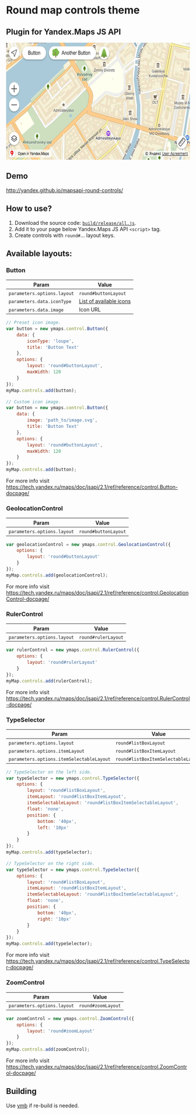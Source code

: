 # Round map controls theme
## Plugin for Yandex.Maps JS API

<img src="screenshot.jpg" width=640 height=320>

## Demo
http://yandex.github.io/mapsapi-round-controls/

## How to use?

1. Download the source code: [`build/release/all.js`](build/release/all.js).
2. Add it to your page below Yandex.Maps JS API `<script>` tag.
3. Create controls with `round#`... layout keys.

## Available layouts:
 
### Button

| Param                        | Value
| ---------------------------- | ----------------------------------
| `parameters.options.layout`  | `round#buttonLayout`
| `parameters.data.iconType`   | [List of available icons](docs/icons.md)  
| `parameters.data.image`      | Icon URL


```js
// Preset icon image.
var button = new ymaps.control.Button({
    data: {
        iconType: 'loupe',
        title: 'Button Text'
    },
    options: {
        layout: 'round#buttonLayout',
        maxWidth: 120
    }
});
myMap.controls.add(button);
```

```js
// Custom icon image.
var button = new ymaps.control.Button({
    data: {
        image: 'path_to/image.svg',
        title: 'Button Text'
    },
    options: {
        layout: 'round#buttonLayout',
        maxWidth: 120
    }
});
myMap.controls.add(button);
```

For more info visit https://tech.yandex.ru/maps/doc/jsapi/2.1/ref/reference/control.Button-docpage/


### GeolocationControl

| Param                        | Value
| ---------------------------- | --------------------
| `parameters.options.layout`  | `round#buttonLayout`

```js
var geolocationControl = new ymaps.control.GeolocationControl({
    options: {
        layout: 'round#buttonLayout'
    }
});
myMap.controls.add(geolocationControl);
```

For more info visit https://tech.yandex.ru/maps/doc/jsapi/2.1/ref/reference/control.GeolocationControl-docpage/

### RulerControl

| Param                        | Value
| ---------------------------- | --------------------
| `parameters.options.layout`  | `round#rulerLayout`

```js
var rulerControl = new ymaps.control.RulerControl({
    options: {
        layout: 'round#rulerLayout'
    }
});
myMap.controls.add(rulerControl);
```

For more info visit  https://tech.yandex.ru/maps/doc/jsapi/2.1/ref/reference/control.RulerControl-docpage/

### TypeSelector

| Param                                      | Value
| ------------------------------------------ | --------------------
| `parameters.options.layout`                | `round#listBoxLayout`
| `parameters.options.itemLayout`            | `round#listBoxItemLayout`
| `parameters.options.itemSelectableLayout`  | `round#listBoxItemSelectableLayout`


```js
// TypeSelector on the left side.
var typeSelector = new ymaps.control.TypeSelector({
    options: {
        layout: 'round#listBoxLayout',
        itemLayout: 'round#listBoxItemLayout',
        itemSelectableLayout: 'round#listBoxItemSelectableLayout',
        float: 'none',
        position: {
            bottom: '40px',
            left: '10px'
        }
    }
});
myMap.controls.add(typeSelector);
```

```js
// TypeSelector on the right side.
var typeSelector = new ymaps.control.TypeSelector({
    options: {
        layout: 'round#listBoxLayout',
        itemLayout: 'round#listBoxItemLayout',
        itemSelectableLayout: 'round#listBoxItemSelectableLayout',
        float: 'none',
        position: {
            bottom: '40px',
            right: '10px'
        }
    }
});
myMap.controls.add(typeSelector);
```

For more info visit https://tech.yandex.ru/maps/doc/jsapi/2.1/ref/reference/control.TypeSelector-docpage/

### ZoomControl

| Param                        | Value
| ---------------------------- | --------------------
| `parameters.options.layout`  | `round#zoomLayout`

```js
var zoomControl = new ymaps.control.ZoomControl({
    options: {
        layout: 'round#zoomLayout'
    }
});
myMap.controls.add(zoomControl);
```

For more info visit https://tech.yandex.ru/maps/doc/jsapi/2.1/ref/reference/control.ZoomControl-docpage/


## Building
Use [ymb](https://www.npmjs.org/package/ymb) if re-build is needed.
